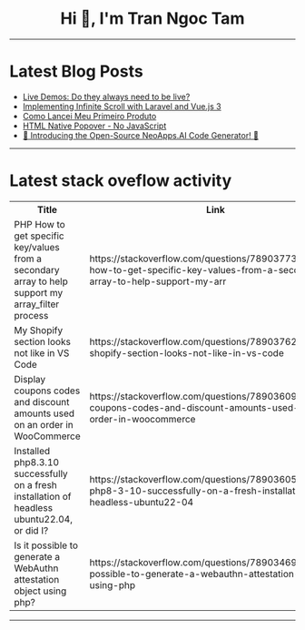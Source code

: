 <h1 align="center">Hi 👋, I'm Tran Ngoc Tam</h1>

---

# Latest Blog Posts 
<!-- BLOG-POST-LIST:START -->
- [Live Demos: Do they always need to be live?](https://dev.to/scottharrisondev/live-demos-do-they-always-need-to-be-live-49if)
- [Implementing Infinite Scroll with Laravel and Vue.js 3](https://dev.to/rafaelogic/implementing-infinite-scroll-with-laravel-and-vuejs-3-fmd)
- [Como Lancei Meu Primeiro Produto](https://dev.to/kleysongomes/como-lancei-meu-primeiro-produto-4ljl)
- [HTML Native Popover - No JavaScript](https://dev.to/heem/html-native-popover-no-javascript-3a5)
- [🚀 Introducing the Open-Source NeoApps.AI Code Generator! 🎉](https://dev.to/neopric_licences_86355902/introducing-the-open-source-neoappsai-code-generator-1pn8)
<!-- BLOG-POST-LIST:END -->

---

# Latest stack oveflow activity
<table>
  <tr><th>Title</th><th>Link</th></tr>
  <!-- STACKOVERFLOW:START --><tr><td>PHP How to get specific key/values from a secondary array to help support my array_filter process</td><td>https://stackoverflow.com/questions/78903773/php-how-to-get-specific-key-values-from-a-secondary-array-to-help-support-my-arr</td></tr><tr><td>My Shopify section looks not like in VS Code</td><td>https://stackoverflow.com/questions/78903762/my-shopify-section-looks-not-like-in-vs-code</td></tr><tr><td>Display coupons codes and discount amounts used on an order in WooCommerce</td><td>https://stackoverflow.com/questions/78903609/display-coupons-codes-and-discount-amounts-used-on-an-order-in-woocommerce</td></tr><tr><td>Installed php8.3.10 successfully on a fresh installation of headless ubuntu22.04, or did I?</td><td>https://stackoverflow.com/questions/78903605/installed-php8-3-10-successfully-on-a-fresh-installation-of-headless-ubuntu22-04</td></tr><tr><td>Is it possible to generate a WebAuthn attestation object using php?</td><td>https://stackoverflow.com/questions/78903469/is-it-possible-to-generate-a-webauthn-attestation-object-using-php</td></tr><!-- STACKOVERFLOW:END -->
</table>

---


